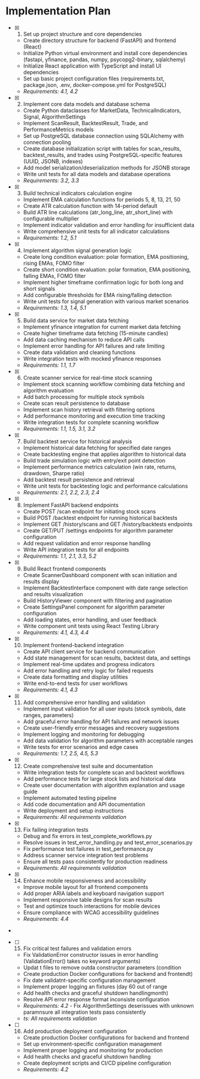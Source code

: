 # Implementation Plan

- [x] 1. Set up project structure and core dependencies
  - Create directory structure for backend (FastAPI) and frontend (React)
  - Initialize Python virtual environment and install core dependencies (fastapi, yfinance, pandas, numpy, psycopg2-binary, sqlalchemy)
  - Initialize React application with TypeScript and install UI dependencies
  - Set up basic project configuration files (requirements.txt, package.json, .env, docker-compose.yml for PostgreSQL)
  - _Requirements: 4.1, 4.2_

- [x] 2. Implement core data models and database schema
  - Create Python dataclasses for MarketData, TechnicalIndicators, Signal, AlgorithmSettings
  - Implement ScanResult, BacktestResult, Trade, and PerformanceMetrics models
  - Set up PostgreSQL database connection using SQLAlchemy with connection pooling
  - Create database initialization script with tables for scan_results, backtest_results, and trades using PostgreSQL-specific features (UUID, JSONB, indexes)
  - Add model serialization/deserialization methods for JSONB storage
  - Write unit tests for all data models and database operations
  - _Requirements: 3.2, 3.3_

- [x] 3. Build technical indicators calculation engine
  - Implement EMA calculation functions for periods 5, 8, 13, 21, 50
  - Create ATR calculation function with 14-period default
  - Build ATR line calculations (atr_long_line, atr_short_line) with configurable multiplier
  - Implement indicator validation and error handling for insufficient data
  - Write comprehensive unit tests for all indicator calculations
  - _Requirements: 1.2, 5.1_

- [x] 4. Implement algorithm signal generation logic
  - Create long condition evaluation: polar formation, EMA positioning, rising EMAs, FOMO filter
  - Create short condition evaluation: polar formation, EMA positioning, falling EMAs, FOMO filter
  - Implement higher timeframe confirmation logic for both long and short signals
  - Add configurable thresholds for EMA rising/falling detection
  - Write unit tests for signal generation with various market scenarios
  - _Requirements: 1.3, 1.4, 5.1_

- [x] 5. Build data service for market data fetching
  - Implement yfinance integration for current market data fetching
  - Create higher timeframe data fetching (15-minute candles)
  - Add data caching mechanism to reduce API calls
  - Implement error handling for API failures and rate limiting
  - Create data validation and cleaning functions
  - Write integration tests with mocked yfinance responses
  - _Requirements: 1.1, 1.7_

- [x] 6. Create scanner service for real-time stock scanning
  - Implement stock scanning workflow combining data fetching and algorithm evaluation
  - Add batch processing for multiple stock symbols
  - Create scan result persistence to database
  - Implement scan history retrieval with filtering options
  - Add performance monitoring and execution time tracking
  - Write integration tests for complete scanning workflow
  - _Requirements: 1.1, 1.5, 3.1, 3.2_

- [x] 7. Build backtest service for historical analysis
  - Implement historical data fetching for specified date ranges
  - Create backtesting engine that applies algorithm to historical data
  - Build trade simulation logic with entry/exit point detection
  - Implement performance metrics calculation (win rate, returns, drawdown, Sharpe ratio)
  - Add backtest result persistence and retrieval
  - Write unit tests for backtesting logic and performance calculations
  - _Requirements: 2.1, 2.2, 2.3, 2.4_

- [x] 8. Implement FastAPI backend endpoints
  - Create POST /scan endpoint for initiating stock scans
  - Build POST /backtest endpoint for running historical backtests
  - Implement GET /history/scans and GET /history/backtests endpoints
  - Create GET/PUT /settings endpoints for algorithm parameter configuration
  - Add request validation and error response handling
  - Write API integration tests for all endpoints
  - _Requirements: 1.1, 2.1, 3.3, 5.2_

- [x] 9. Build React frontend components
  - Create ScannerDashboard component with scan initiation and results display
  - Implement BacktestInterface component with date range selection and results visualization
  - Build HistoryViewer component with filtering and pagination
  - Create SettingsPanel component for algorithm parameter configuration
  - Add loading states, error handling, and user feedback
  - Write component unit tests using React Testing Library
  - _Requirements: 4.1, 4.3, 4.4_

- [x] 10. Implement frontend-backend integration
  - Create API client service for backend communication
  - Add state management for scan results, backtest data, and settings
  - Implement real-time updates and progress indicators
  - Add error handling and retry logic for failed requests
  - Create data formatting and display utilities
  - Write end-to-end tests for user workflows
  - _Requirements: 4.1, 4.3_

- [x] 11. Add comprehensive error handling and validation
  - Implement input validation for all user inputs (stock symbols, date ranges, parameters)
  - Add graceful error handling for API failures and network issues
  - Create user-friendly error messages and recovery suggestions
  - Implement logging and monitoring for debugging
  - Add data validation for algorithm parameters with acceptable ranges
  - Write tests for error scenarios and edge cases
  - _Requirements: 1.7, 2.5, 4.5, 5.3_

- [x] 12. Create comprehensive test suite and documentation
  - Write integration tests for complete scan and backtest workflows
  - Add performance tests for large stock lists and historical data
  - Create user documentation with algorithm explanation and usage guide
  - Implement automated testing pipeline
  - Add code documentation and API documentation
  - Write deployment and setup instructions
  - _Requirements: All requirements validation_

- [x] 13. Fix failing integration tests









  - Debug and fix errors in test_complete_workflows.py
  - Resolve issues in test_error_handling.py and test_error_scenarios.py
  - Fix performance test failures in test_performance.py
  - Address scanner service integration test problems
  - Ensure all tests pass consistently for production readiness
  - _Requirements: All requirements validation_

- [x] 14. Enhance mobile responsiveness and accessibility


  - Improve mobile layout for all frontend components
  - Add proper ARIA labels and keyboard navigation support
  - Implement responsive table designs for scan results
  - Test and optimize touch interactions for mobile devices
  - Ensure compliance with WCAG accessibility guidelines
  - _Requirements: 4.4_
-

- [ ] 15. Fix critical test failures and validation errors


  - Fix ValidationError constructor issues in error handling (ValidationError() takes no keyword arguments)
  - Updat
t files to remove outda
 constructor parameters (condition
  - Create production Docker configurations for backend and frontendt)
  - Fix date validatnt-specific configuration management
  - Implement proper logging an fixtures (day 60 out of range
  - Add health checks and graceful shutdown handlingmonth)
  - Resolve API error response format inconsiste configuration
  - _Requirements: 4.2_  - Fix AlgorithmSettings deserissues with unknown paramnsure all integration tests pass consistently
  - _ts: All requirements validation_

- [ ] 16. Add production deployment configuration





  - Create production Docker configurations for backend and frontend
  - Set up environment-specific configuration management
  - Implement proper logging and monitoring for production
  - Add health checks and graceful shutdown handling
  - Create deployment scripts and CI/CD pipeline configuration
  - _Requirements: 4.2_
